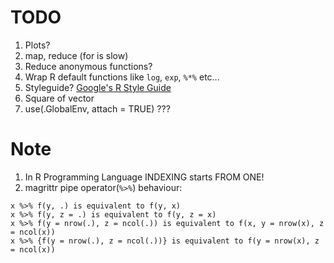 # TODO

1. Plots?
2. map, reduce (for is slow)
3. Reduce anonymous functions?
4. Wrap R default functions like `log`, `exp`, `%*%` etc...
5. Styleguide? [Google's R Style Guide](https://google.github.io/styleguide/Rguide.xml)
6. Square of vector
7. use(.GlobalEnv, attach = TRUE) ???

# Note
1. In R Programming Language INDEXING starts FROM ONE!
2. magrittr pipe operator(`%>%`) behaviour:
```
x %>% f(y, .) is equivalent to f(y, x)
x %>% f(y, z = .) is equivalent to f(y, z = x)
x %>% f(y = nrow(.), z = ncol(.)) is equivalent to f(x, y = nrow(x), z = ncol(x))
x %>% {f(y = nrow(.), z = ncol(.))} is equivalent to f(y = nrow(x), z = ncol(x))
```
